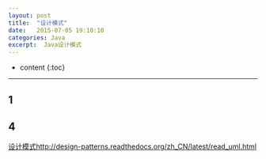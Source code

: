 ```yaml
---
layout: post
title:  "设计模式"
date:   2015-07-05 19:10:10
categories: Java
excerpt:  Java设计模式
---
```


* content
{:toc}


---

## 1


## 4
[设计模式http://design-patterns.readthedocs.org/zh_CN/latest/read_uml.html](http://design-patterns.readthedocs.org/zh_CN/latest/read_uml.html)
